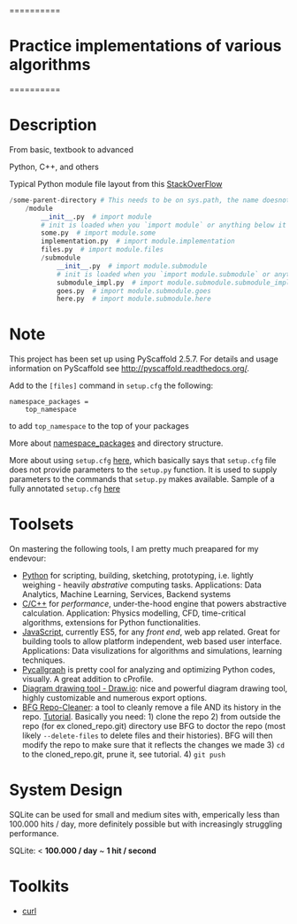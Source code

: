 ==========
# Practice implementations of various algorithms
==========


Description
===========

From basic, textbook to advanced

Python, C++, and others


Typical Python module file layout from this [StackOverFlow](http://stackoverflow.com/questions/15237806/python-modules-hierarchy-naming-convention)

```python
/some-parent-directory # This needs to be on sys.path, the name doesnot matter indeed
    /module
        __init__.py  # import module
        # init is loaded when you `import module` or anything below it
        some.py  # import module.some
        implementation.py  # import module.implementation
        files.py  # import module.files
        /submodule
            __init__.py  # import module.submodule
            # init is loaded when you `import module.submodule` or anything below it
            submodule_impl.py  # import module.submodule.submodule_impl
            goes.py  # import module.submodule.goes
            here.py  # import module.submodule.here
```

Note
====

This project has been set up using PyScaffold 2.5.7. For details and usage
information on PyScaffold see http://pyscaffold.readthedocs.org/.

Add to the `[files]` command in `setup.cfg` the following:

```
namespace_packages =
	top_namespace
```

to add `top_namespace` to the top of your packages

More about [namespace_packages](http://stackoverflow.com/questions/1675734/how-do-i-create-a-namespace-package-in-python) and directory structure.

More about using `setup.cfg` [here](http://stackoverflow.com/questions/27077355/how-to-use-setup-cfg-instead-of-setup-py-with-python-2-7), which basically says that `setup.cfg` file does not provide parameters to the `setup.py` function. It is used to supply parameters to the commands that `setup.py` makes available.
Sample of a fully annotated `setup.cfg` [here](https://www.stsci.edu/svn/ssb/stsci_python/stsci.samplepackage/trunk/setup.cfg.sample)

Toolsets
=======

On mastering the following tools, I am pretty much preapared for my endevour:

- [Python](https://python.org) for scripting, building, sketching, prototyping, i.e. lightly weighing - heavily *abstrative* computing tasks. Applications: Data Analytics, Machine Learning, Services, Backend systems
- [C/C++](https://en.wikipedia.org/wiki/C%2B%2B) for *performance*, under-the-hood engine that powers abstractive calculation. Application: Physics modelling, CFD, time-critical algorithms, extensions for Python functionalities.
- [JavaScript](https://www.javascript.com), currently ES5, for any *front end*, web app related. Great for building tools to allow platform independent, web based user interface. Applications: Data visulizations for algorithms and simulations, learning techniques.
- [Pycallgraph](http://pycallgraph.slowchop.com/en/master/) is pretty cool for analyzing and optimizing Python codes, visually. A great addition to cProfile.
- [Diagram drawing tool - Draw.io](http://draw.io): nice and powerful diagram drawing tool, highly customizable and numerous export options.
- [BFG Repo-Cleaner](https://rtyley.github.io/bfg-repo-cleaner/): a tool to cleanly remove a file AND its history in the repo. [Tutorial](https://github.com/IBM/BluePic/wiki/Using-BFG-Repo-Cleaner-tool-to-remove-sensitive-files-from-your-git-repo). Basically you need: 1) clone the repo 2) from outside the repo (for ex cloned_repo.git) directory use BFG to doctor the repo (most likely `--delete-files` to delete files and their histories). BFG will then modify the repo to make sure that it reflects the changes we made 3) `cd` to the cloned_repo.git, prune it, see tutorial. 4) `git push`

System Design
=============

SQLite can be used for small and medium sites with, emperically less than 100.000 hits / day, more definitely possible but with increasingly struggling performance.

SQLite: < **100.000 / day** ~ **1 hit / second**

Toolkits
========
- [curl](http://www.codingpedia.org/ama/how-to-test-a-rest-api-from-command-line-with-curl/)